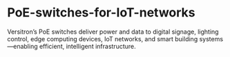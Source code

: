 # PoE-switches-for-IoT-networks
Versitron’s PoE switches deliver power and data to digital signage, lighting control, edge computing devices, IoT networks, and smart building systems—enabling efficient, intelligent infrastructure.

